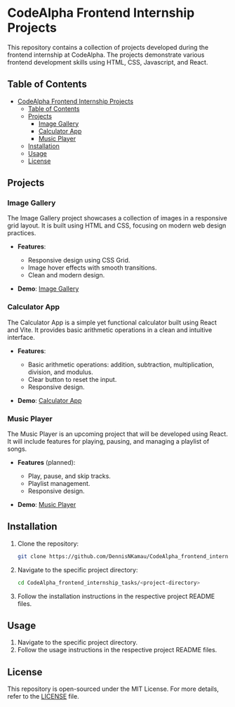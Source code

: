 # CodeAlpha Frontend Internship Projects

This repository contains a collection of projects developed during the frontend internship at CodeAlpha. The projects demonstrate various frontend development skills using HTML, CSS, Javascript, and React. 

## Table of Contents

- [CodeAlpha Frontend Internship Projects](#codealpha-frontend-internship-projects)
  - [Table of Contents](#table-of-contents)
  - [Projects](#projects)
    - [Image Gallery](#image-gallery)
    - [Calculator App](#calculator-app)
    - [Music Player](#music-player)
  - [Installation](#installation)
  - [Usage](#usage)
  - [License](#license)

## Projects

### Image Gallery

The Image Gallery project showcases a collection of images in a responsive grid layout. It is built using HTML and CSS, focusing on modern web design practices.

- **Features**:
  - Responsive design using CSS Grid.
  - Image hover effects with smooth transitions.
  - Clean and modern design.

- **Demo**: [Image Gallery](https://imagegallerycodealpha.netlify.app/)

### Calculator App

The Calculator App is a simple yet functional calculator built using React and Vite. It provides basic arithmetic operations in a clean and intuitive interface.

- **Features**:
  - Basic arithmetic operations: addition, subtraction, multiplication, division, and modulus.
  - Clear button to reset the input.
  - Responsive design.

- **Demo**: [Calculator App](https://calculatorcodealpha.netlify.app/)

### Music Player

The Music Player is an upcoming project that will be developed using React. It will include features for playing, pausing, and managing a playlist of songs.

- **Features** (planned):
  - Play, pause, and skip tracks.
  - Playlist management.
  - Responsive design.

- **Demo**: [Music Player](https://musicplayercodealpha.netlify.app/)

## Installation

1. Clone the repository:
    ```bash
    git clone https://github.com/DennisNKamau/CodeAlpha_frontend_internship_tasks.git
    ```
2. Navigate to the specific project directory:
    ```bash
    cd CodeAlpha_frontend_internship_tasks/<project-directory>
    ```
3. Follow the installation instructions in the respective project README files.

## Usage

1. Navigate to the specific project directory.
2. Follow the usage instructions in the respective project README files.

## License

This repository is open-sourced under the MIT License. For more details, refer to the [LICENSE](LICENSE) file.
